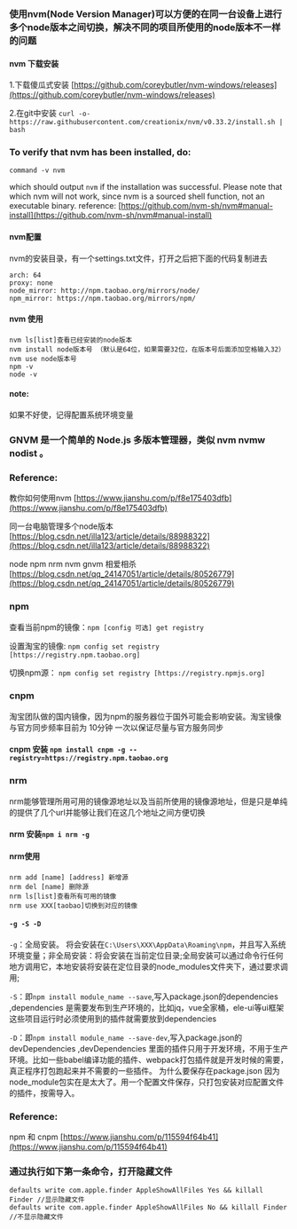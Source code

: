 ### 使用nvm(Node Version Manager)可以方便的在同一台设备上进行多个node版本之间切换，解决不同的项目所使用的node版本不一样的问题 

#### nvm 下载安装
  1.下载傻瓜式安装 [https://github.com/coreybutler/nvm-windows/releases](https://github.com/coreybutler/nvm-windows/releases)
  
  2.在git中安装 `curl -o- https://raw.githubusercontent.com/creationix/nvm/v0.33.2/install.sh | bash`
  
### To verify that nvm has been installed, do:

`command -v nvm`

which should output `nvm` if the installation was successful. Please note that which nvm will not work, since nvm is a sourced shell function, not an executable binary.
reference: [https://github.com/nvm-sh/nvm#manual-install](https://github.com/nvm-sh/nvm#manual-install)

#### nvm配置
nvm的安装目录，有一个settings.txt文件，打开之后把下面的代码复制进去
```
arch: 64 
proxy: none 
node_mirror: http://npm.taobao.org/mirrors/node/ 
npm_mirror: https://npm.taobao.org/mirrors/npm/
```
#### nvm 使用
```
nvm ls[list]查看已经安装的node版本
nvm install node版本号 （默认是64位，如果需要32位，在版本号后面添加空格输入32）
nvm use node版本号
npm -v
node -v
```
#### note:
如果不好使，记得配置系统环境变量


### GNVM 是一个简单的 Node.js 多版本管理器，类似 nvm nvmw nodist 。

### Reference:

  教你如何使用nvm [https://www.jianshu.com/p/f8e175403dfb](https://www.jianshu.com/p/f8e175403dfb)

  同一台电脑管理多个node版本 [https://blog.csdn.net/illa123/article/details/88988322](https://blog.csdn.net/illa123/article/details/88988322)

  node npm nrm nvm gnvm 相爱相杀 [https://blog.csdn.net/qq_24147051/article/details/80526779](https://blog.csdn.net/qq_24147051/article/details/80526779)





### npm 

查看当前npm的镜像：`npm [config 可选] get registry`

设置淘宝的镜像: `npm config set registry [https://registry.npm.taobao.org]`

切换npm源： `npm config set registry [https://registry.npmjs.org]`

### cnpm 
淘宝团队做的国内镜像，因为npm的服务器位于国外可能会影响安装。淘宝镜像与官方同步频率目前为 10分钟 一次以保证尽量与官方服务同步
#### cnpm 安装 `npm install cnpm -g --registry=https://registry.npm.taobao.org`

### nrm
nrm能够管理所用可用的镜像源地址以及当前所使用的镜像源地址，但是只是单纯的提供了几个url并能够让我们在这几个地址之间方便切换
#### nrm 安装`npm i nrm -g`
#### nrm使用
```
nrm add [name] [address] 新增源
nrm del [name] 删除源
nrm ls[list]查看所有可用的镜像
nrm use XXX[taobao]切换到对应的镜像
```


#### `-g -S -D`

`-g`：全局安装。 将会安装在`C:\Users\XXX\AppData\Roaming\npm`，并且写入系统环境变量；非全局安装：将会安装在当前定位目录;全局安装可以通过命令行任何地方调用它，本地安装将安装在定位目录的node_modules文件夹下，通过要求调用;

`-S`：即`npm install module_name --save`,写入package.json的dependencies ,dependencies 是需要发布到生产环境的，比如jq，vue全家桶，ele-ui等ui框架这些项目运行时必须使用到的插件就需要放到dependencies

`-D`：即`npm install module_name --save-dev`,写入package.json的devDependencies ,devDependencies 里面的插件只用于开发环境，不用于生产环境。比如一些babel编译功能的插件、webpack打包插件就是开发时候的需要，真正程序打包跑起来并不需要的一些插件。
为什么要保存在package.json 因为node_module包实在是太大了。用一个配置文件保存，只打包安装对应配置文件的插件，按需导入。

### Reference:
npm 和 cnpm [https://www.jianshu.com/p/115594f64b41](https://www.jianshu.com/p/115594f64b41)



### 通过执行如下第一条命令，打开隐藏文件
```
defaults write com.apple.finder AppleShowAllFiles Yes && killall Finder //显示隐藏文件
defaults write com.apple.finder AppleShowAllFiles No && killall Finder //不显示隐藏文件
```
